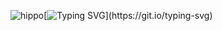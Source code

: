 ![hippo](https://s1.ezgif.com/tmp/ezgif-1-ee033a9d50.gif)[![Typing SVG](https://readme-typing-svg.demolab.com?font=Nunito&duration=4000&pause=1000&color=96C8FF&background=FFFFFF00&multiline=true&width=435&lines=Hi%2C+I'm+Caitlin+Cai.)](https://git.io/typing-svg)
